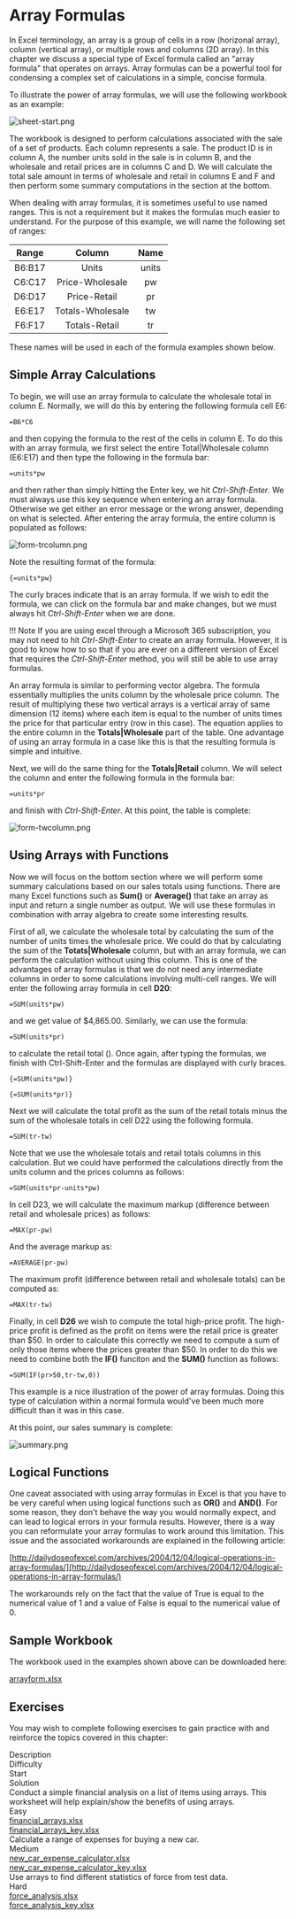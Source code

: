 # Array Formulas

In Excel terminology, an array is a group of cells in a row (horizonal array), column (vertical array), or multiple rows and columns (2D array). In this chapter we discuss a special type of Excel formula called an "array formula" that operates on arrays. Array formulas can be a powerful tool for condensing a complex set of calculations in a simple, concise formula.

To illustrate the power of array formulas, we will use the following workbook as an example:

![sheet-start.png](images/sheet-start.png)

The workbook is designed to perform calculations associated with the sale of a set of products. Each column represents a sale. The product ID is in column A, the number units sold in the sale is in column B, and the wholesale and retail prices are in columns C and D. We will calculate the total sale amount in terms of wholesale and retail in columns E and F and then perform some summary computations in the section at the bottom.

When dealing with array formulas, it is sometimes useful to use named ranges. This is not a requirement but it makes the formulas much easier to understand. For the purpose of this example, we will name the following set of ranges:

| Range | Column | Name |
|:----------:|:------------------:|:------:|
| B6:B17 | Units | units |
| C6:C17 | Price-Wholesale | pw |
| D6:D17 | Price-Retail | pr |
| E6:E17 | Totals-Wholesale | tw |
| F6:F17 | Totals-Retail | tr |

These names will be used in each of the formula examples shown below.

## Simple Array Calculations

To begin, we will use an array formula to calculate the wholesale total in column E. Normally, we will do this by entering the following formula cell E6:

```excel
=B6*C6
```

and then copying the formula to the rest of the cells in column E. To do this with an array formula, we first select the entire Total|Wholesale column (E6:E17) and then type the following in the formula bar:

```excel
=units*pw
```

and then rather than simply hitting the Enter key, we hit _Ctrl-Shift-Enter_. We must always use this key sequence when entering an array formula. Otherwise we get either an error message or the wrong answer, depending on what is selected. After entering the array formula, the entire column is populated as follows:

![form-trcolumn.png](images/form-trcolumn.png)

Note the resulting format of the formula:

```excel
{=units*pw}
```

The curly braces indicate that is an array formula. If we wish to edit the formula, we can click on the formula bar and make changes, but we must always hit _Ctrl-Shift-Enter_ when we are done.

!!! Note
 If you are using excel through a Microsoft 365 subscription, you may not need to hit _Ctrl-Shift-Enter_ to create an array formula. However, it is good to know how to so that if you are ever on a different version of Excel that requires the _Ctrl-Shift-Enter_ method, you will still be able to use array formulas.

An array formula is similar to performing vector algebra. The formula essentially multiplies the units column by the wholesale price column. The result of multiplying these two vertical arrays is a vertical array of same dimension (12 items) where each item is equal to the number of units times the price for that particular entry (row in this case). The equation applies to the entire column in the **Totals|Wholesale** part of the table. One advantage of using an array formula in a case like this is that the resulting formula is simple and intuitive.

Next, we will do the same thing for the **Totals|Retail** column. We will select the column and enter the following formula in the formula bar:

```excel
=units*pr
```

and finish with _Ctrl-Shift-Enter_. At this point, the table is complete:

![form-twcolumn.png](images/form-twcolumn.png)

## Using Arrays with Functions

Now we will focus on the bottom section where we will perform some summary calculations based on our sales totals using functions. There are many Excel functions such as **Sum()** or **Average()** that take an array as input and return a single number as output. We will use these formulas in combination with array algebra to create some interesting results.

First of all, we calculate the wholesale total by calculating the sum of the number of units times the wholesale price. We could do that by calculating the sum of the **Totats|Wholesale** column, but with an array formula, we can perform the calculation without using this column. This is one of the advantages of array formulas is that we do not need any intermediate columns in order to some calculations involving multi-cell ranges. We will enter the following array formula in cell **D20**:

```excel
=SUM(units*pw)
```

and we get value of $4,865.00. Similarly, we can use the formula:

```excel
=SUM(units*pr)
```

to calculate the retail total (). Once again, after typing the formulas, we finish with Ctrl-Shift-Enter and the formulas are displayed with curly braces.

```excel
{=SUM(units*pw)}

{=SUM(units*pr)}
```

Next we will calculate the total profit as the sum of the retail totals minus the sum of the wholesale totals in cell D22 using the following formula.

```excel
=SUM(tr-tw)
```

Note that we use the wholesale totals and retail totals columns in this calculation. But we could have performed the calculations directly from the units column and the prices columns as follows:

```excel
=SUM(units*pr-units*pw)
```

In cell D23, we will calculate the maximum markup (difference between retail and wholesale prices) as follows:

```excel
=MAX(pr-pw)
```

And the average markup as:

```excel
=AVERAGE(pr-pw)
```

The maximum profit (difference between retail and wholesale totals) can be computed as:

```excel
=MAX(tr-tw)
```

Finally, in cell **D26** we wish to compute the total high-price profit. The high-price profit is defined as the profit on items were the retail price is greater than \$50. In order to calculate this correctly we need to compute a sum of only those items where the prices greater than \$50. In order to do this we need to combine both the **IF()** funciton and the **SUM()** function as follows:

```excel
=SUM(IF(pr>50,tr-tw,0))
```

This example is a nice illustration of the power of array formulas. Doing this type of calculation within a normal formula would've been much more difficult than it was in this case.

At this point, our sales summary is complete:

![summary.png](images/summary.png)

## Logical Functions

One caveat associated with using array formulas in Excel is that you have to be very careful when using logical functions such as **OR()** and **AND()**. For some reason, they don't behave the way you would normally expect, and can lead to logical errors in your formula results. However, there is a way you can reformulate your array formulas to work around this limitation. This issue and the associated workarounds are explained in the following article:

[http://dailydoseofexcel.com/archives/2004/12/04/logical-operations-in-array-formulas/](http://dailydoseofexcel.com/archives/2004/12/04/logical-operations-in-array-formulas/)

The workarounds rely on the fact that the value of True is equal to the numerical value of 1 and a value of False is equal to the numerical value of 0.

## Sample Workbook

The workbook used in the examples shown above can be downloaded here:

[arrayform.xlsx](files/arrayform.xlsx)

## Exercises

You may wish to complete following exercises to gain practice with and reinforce the topics covered in this chapter:

<div class="exercise-grid" data-columns="4">
<div class="exercise-header">Description</div>
<div class="exercise-header">Difficulty</div>
<div class="exercise-header">Start</div>
<div class="exercise-header">Solution</div>
<div class="exercise-cell">Conduct a simple financial analysis on a list of items using arrays. This worksheet will help explain/show the benefits of using arrays.</div>
<div class="exercise-cell">Easy</div>
<div class="exercise-cell"><a href="files/financial_arrays.xlsx">financial_arrays.xlsx</a></div>
<div class="exercise-cell"><a href="files/financial_arrays_key.xlsx">financial_arrays_key.xlsx</a></div>
<div class="exercise-cell">Calculate a range of expenses for buying a new car.</div>
<div class="exercise-cell">Medium</div>
<div class="exercise-cell"><a href="files/new_car_expense_calculator.xlsx">new_car_expense_calculator.xlsx</a></div>
<div class="exercise-cell"><a href="files/new_car_expense_calculator_key.xlsx">new_car_expense_calculator_key.xlsx</a></div>
<div class="exercise-cell">Use arrays to find different statistics of force from test data.</div>
<div class="exercise-cell">Hard</div>
<div class="exercise-cell"><a href="files/force_analysis.xlsx">force_analysis.xlsx</a></div>
<div class="exercise-cell"><a href="files/force_analysis_key.xlsx">force_analysis_key.xlsx</a></div>
</div>

